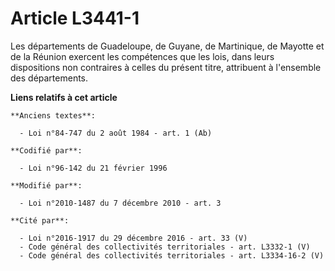 # Article L3441-1

Les départements de Guadeloupe, de Guyane, de Martinique, de Mayotte et de la Réunion exercent les compétences que les lois,
dans leurs dispositions non contraires à celles du présent titre, attribuent à l'ensemble des départements.

**Liens relatifs à cet article**

	**Anciens textes**:

	  - Loi n°84-747 du 2 août 1984 - art. 1 (Ab)

	**Codifié par**:

	  - Loi n°96-142 du 21 février 1996

	**Modifié par**:

	  - Loi n°2010-1487 du 7 décembre 2010 - art. 3

	**Cité par**:

	  - Loi n°2016-1917 du 29 décembre 2016 - art. 33 (V)
	  - Code général des collectivités territoriales - art. L3332-1 (V)
	  - Code général des collectivités territoriales - art. L3334-16-2 (V)
